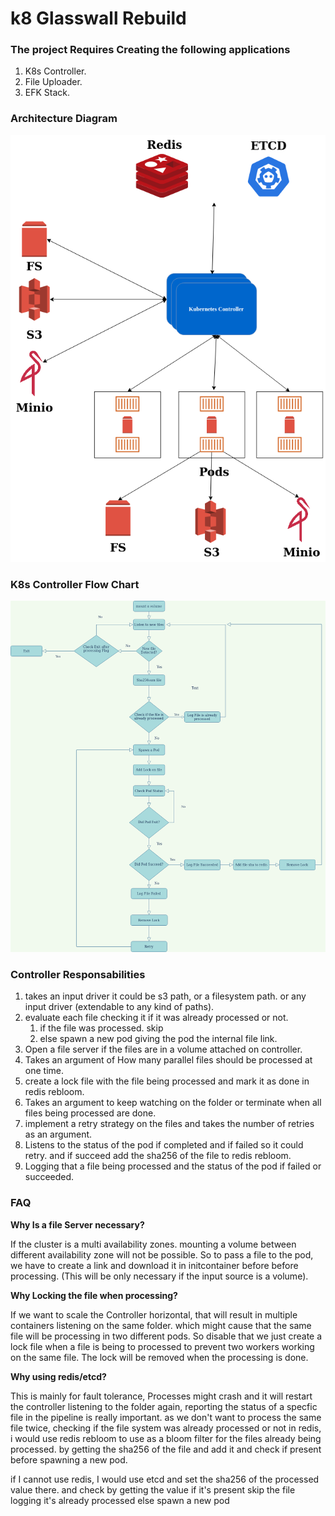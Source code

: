 # k8 Glasswall Rebuild

### The project Requires Creating the following applications
1) K8s Controller.
2) File Uploader.
3) EFK Stack.

### Architecture Diagram

![Architecture Diagram](k8-glasswall-rebuild.png)

### K8s Controller Flow Chart

![Controller Flow Chart](Controller-Flow-Chart.png)

### Controller Responsabilities
1) takes an input driver it could be s3 path, or a filesystem path. or any input driver (extendable to any kind of paths).
2) evaluate each file checking it if it was already processed or not.
   1) if the file was processed. skip
   2) else spawn a new pod giving the pod the internal file link.
3) Open a file server if the files are in a volume attached on controller.
4) Takes an argument of How many parallel files should be processed at one time.
5) create a lock file with the file being processed and mark it as done in redis rebloom.
6) Takes an argument to keep watching on the folder or terminate when all files being processed are done.
7) implement a retry strategy on the files and takes the number of retries as an argument.
8) Listens to the status of the pod if completed and if failed so it could retry. and if succeed add the sha256 of the file to redis rebloom.
9) Logging that a file being processed and the status of the pod if failed or succeeded.

### FAQ
**Why Is a file Server necessary?**

If the cluster is a multi availability zones. mounting a volume between different availability zone will not
be possible. So to pass a file to the pod, we have to create a link and download it in initcontainer
before before processing. (This will be only necessary if the input source is a volume).

**Why Locking the file when processing?**

If we want to scale the Controller horizontal, that will result in multiple containers listening on the same folder. which might cause that the same file will be processing in two different pods. So disable that
we just create a lock file when a file is being to processed to prevent two workers working on the same file.
The lock will be removed when the processing is done.

**Why using redis/etcd?**

This is mainly for fault tolerance, Processes might crash and it will restart the controller listening to the folder again, reporting the status of a specfic file in the pipeline is really important.
as we don't want to process the same file twice, checking if the file system was already processed or not
in redis, i would use redis rebloom to use as a bloom filter for the files already being processed. by getting
the sha256 of the file and add it and check if present before spawning a new pod.

if I cannot use redis, I would use etcd and set the sha256 of the processed value there. and check by getting the value if it's present skip the file logging it's already processed else spawn a new pod
